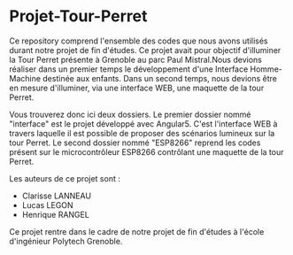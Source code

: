 # Projet-Tour-Perret

Ce repository comprend l'ensemble des codes que nous avons utilisés durant notre projet de fin d'études. Ce projet avait pour objectif d'illuminer la Tour Perret présente à Grenoble au parc Paul Mistral.Nous devions réaliser dans un premier temps le développement d'une Interface Homme-Machine destinée aux enfants. Dans un second temps, nous devions être en mesure d'illuminer, via une interface WEB, une maquette de la tour Perret.

Vous trouverez donc ici deux dossiers. Le premier dossier nommé "interface" est le projet développé avec Angular5. C'est l'interface WEB à travers laquelle il est possible de proposer des scénarios lumineux sur la tour Perret. Le second dossier nommé "ESP8266" reprend les codes présent sur le microcontrôleur ESP8266 contrôlant une maquette de la tour Perret.

Les auteurs de ce projet sont :
 - Clarisse LANNEAU
 - Lucas LEGON
 - Henrique RANGEL
 
 Ce projet rentre dans le cadre de notre projet de fin d'études à l'école d'ingénieur Polytech Grenoble.
